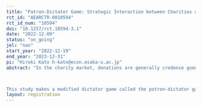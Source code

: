 ```yaml
---
title: "Patron-Dictator Game: Strategic Interaction between Charities and Donors"
rct_id: "AEARCTR-0010594"
rct_id_num: "10594"
doi: "10.1257/rct.10594-3.1"
date: "2022-12-09"
status: "on_going"
jel: "nan"
start_year: "2022-12-19"
end_year: "2023-12-31"
pi: "Hiroki Kato h-kato@econ.osaka-u.ac.jp"
abstract: "In the charity market, donations are generally credence goods. In other words, in the charity market, there is an information asymmetry in that it is difficult for donors to know in advance the extent to which their donations improve recipients' welfare (charitable organizations retain this information). Thus, the dictator game, widely used to measure altruistic preference in laboratory experiments, may not correspond to real-world donation behavior because the recipient's welfare is visible.

This study makes a modified dictator game called the patron-dictator game that incorporates the role of charitable organizations. We conduct two games: the patron-dictator game and a standard dictator game in a lab experiment. Through these experiments, we examine two research questions: (1) the extent to which donation behavior in the Patron-Dictator game, which is similar to the real donation market, differs from that in the standard dictator game; (2) how donation information asymmetries affect donation behavior."
layout: registration
---
```


